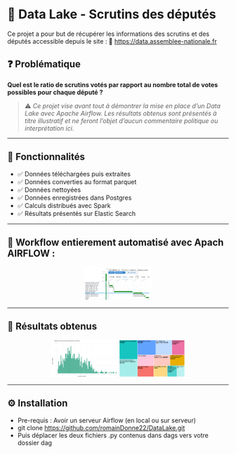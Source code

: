 # 🤖 Data Lake - Scrutins des députés

Ce projet a pour but de récupérer les informations des scrutins et des députés accessible depuis le site :
🔗 https://data.assemblee-nationale.fr


## ❓ Problématique

**Quel est le ratio de scrutins votés par rapport au nombre total de votes possibles pour chaque député ?**

> ⚠️ *Ce projet vise avant tout à démontrer la mise en place d’un Data Lake avec Apache Airflow. Les résultats obtenus sont présentés à titre illustratif et ne feront l’objet d’aucun commentaire politique ou interprétation ici.*

---

## 🚀 Fonctionnalités

- ✅ Données téléchargées puis extraites
- ✅ Données converties au format parquet
- ✅ Données nettoyées
- ✅ Données enregistrées dans Postgres
- ✅ Calculs distribués avec Spark
- ✅ Résultats présentés sur Elastic Search

---

## 🤖 Workflow entierement automatisé avec Apach AIRFLOW : 

<p align="center">
  <img src="./output/Airflow.png" alt="Workflow Airflow" width="30%">
</p>

---

## 📄 Résultats obtenus

<p align="center">
  <img src="./output/distributionParDeputes.png" alt="Distribution par Députés" width="30%">
  <img src="./output/distributionParPartis.png" alt="Distribution par Partis" width="30%">
</p>

---

## ⚙️ Installation

- Pre-requis : Avoir un serveur Airflow (en local ou sur serveur)
- git clone https://github.com/romainDonne22/DataLake.git
- Puis déplacer les deux fichiers .py contenus dans dags vers votre dossier dag